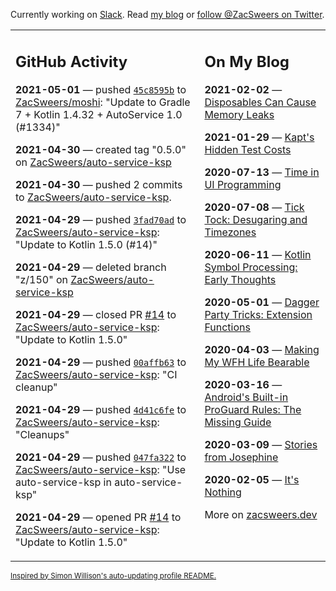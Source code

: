 Currently working on [Slack](https://slack.com/). Read [my blog](https://zacsweers.dev/) or [follow @ZacSweers on Twitter](https://twitter.com/ZacSweers).

<table><tr><td valign="top" width="60%">

## GitHub Activity
<!-- githubActivity starts -->
**2021-05-01** — pushed [`45c8595b`](https://github.com/ZacSweers/moshi/commit/45c8595bfa4fb03c91723d88d2a004d9832ae220) to [ZacSweers/moshi](https://api.github.com/repos/ZacSweers/moshi): "Update to Gradle 7 + Kotlin 1.4.32 + AutoService 1.0 (#1334)"

**2021-04-30** — created tag "0.5.0" on [ZacSweers/auto-service-ksp](https://api.github.com/repos/ZacSweers/auto-service-ksp)

**2021-04-30** — pushed 2 commits to [ZacSweers/auto-service-ksp](https://api.github.com/repos/ZacSweers/auto-service-ksp).

**2021-04-29** — pushed [`3fad70ad`](https://github.com/ZacSweers/auto-service-ksp/commit/3fad70ad0cf48400b774cb51b3b277c07f893e1a) to [ZacSweers/auto-service-ksp](https://api.github.com/repos/ZacSweers/auto-service-ksp): "Update to Kotlin 1.5.0 (#14)"

**2021-04-29** — deleted branch "z/150" on [ZacSweers/auto-service-ksp](https://api.github.com/repos/ZacSweers/auto-service-ksp)

**2021-04-29** — closed PR [#14](https://api.github.com/repos/ZacSweers/auto-service-ksp/pulls/14) to [ZacSweers/auto-service-ksp](https://api.github.com/repos/ZacSweers/auto-service-ksp): "Update to Kotlin 1.5.0"

**2021-04-29** — pushed [`00affb63`](https://github.com/ZacSweers/auto-service-ksp/commit/00affb631c81bd6b43172c399b26b2783f1c414a) to [ZacSweers/auto-service-ksp](https://api.github.com/repos/ZacSweers/auto-service-ksp): "CI cleanup"

**2021-04-29** — pushed [`4d41c6fe`](https://github.com/ZacSweers/auto-service-ksp/commit/4d41c6fe42e9268d1f71fff2cd68b29832a2a0ce) to [ZacSweers/auto-service-ksp](https://api.github.com/repos/ZacSweers/auto-service-ksp): "Cleanups"

**2021-04-29** — pushed [`047fa322`](https://github.com/ZacSweers/auto-service-ksp/commit/047fa3220dbbf4ee1000d2daeb1b754510311c66) to [ZacSweers/auto-service-ksp](https://api.github.com/repos/ZacSweers/auto-service-ksp): "Use auto-service-ksp in auto-service-ksp"

**2021-04-29** — opened PR [#14](https://api.github.com/repos/ZacSweers/auto-service-ksp/pulls/14) to [ZacSweers/auto-service-ksp](https://api.github.com/repos/ZacSweers/auto-service-ksp): "Update to Kotlin 1.5.0"
<!-- githubActivity ends -->
</td><td valign="top" width="40%">

## On My Blog
<!-- blog starts -->
**2021-02-02** — [Disposables Can Cause Memory Leaks](https://www.zacsweers.dev/disposables-can-cause-memory-leaks/)

**2021-01-29** — [Kapt's Hidden Test Costs](https://www.zacsweers.dev/kapts-hidden-test-costs/)

**2020-07-13** — [Time in UI Programming](https://www.zacsweers.dev/time-in-ui/)

**2020-07-08** — [Tick Tock: Desugaring and Timezones](https://www.zacsweers.dev/ticktock-desugaring-timezones/)

**2020-06-11** — [Kotlin Symbol Processing: Early Thoughts](https://www.zacsweers.dev/kotlin-symbol-processor-early-thoughts/)

**2020-05-01** — [Dagger Party Tricks: Extension Functions](https://www.zacsweers.dev/dagger-party-tricks-extension-functions/)

**2020-04-03** — [Making My WFH Life Bearable](https://www.zacsweers.dev/making-wfh-life-bearable/)

**2020-03-16** — [Android's Built-in ProGuard Rules: The Missing Guide](https://www.zacsweers.dev/android-proguard-rules/)

**2020-03-09** — [Stories from Josephine](https://www.zacsweers.dev/stories-from-josephine/)

**2020-02-05** — [It's Nothing](https://www.zacsweers.dev/its-nothing/)
<!-- blog ends -->
More on [zacsweers.dev](https://zacsweers.dev/)
</td></tr></table>

<sub><a href="https://simonwillison.net/2020/Jul/10/self-updating-profile-readme/">Inspired by Simon Willison's auto-updating profile README.</a></sub>